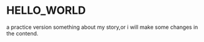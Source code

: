 # HELLO_WORLD
a practice version
something about my story,or i will make some changes in the contend.
